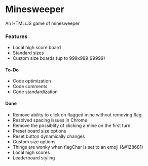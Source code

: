 # Minesweeper
An HTML/JS game of minesweeper


### Features
- Local high score board
- Standard sizes
- Custom size boards (up to 999x999_99999)


#### To-Do
- Code optimization
- Code comments
- Code standardization



#### Done
- Remove ability to click on flagged mine without removing flag
- Resolved spacing issues in Chrome
- Remove the possiblity of clicking a mine on the first turn
- Preset board size options
- Reset button dynamically changes
- Custom size options
- Things are wonky when flagChar is set to an emoji (&#128681)
- Local high scores
- Leaderboard styling